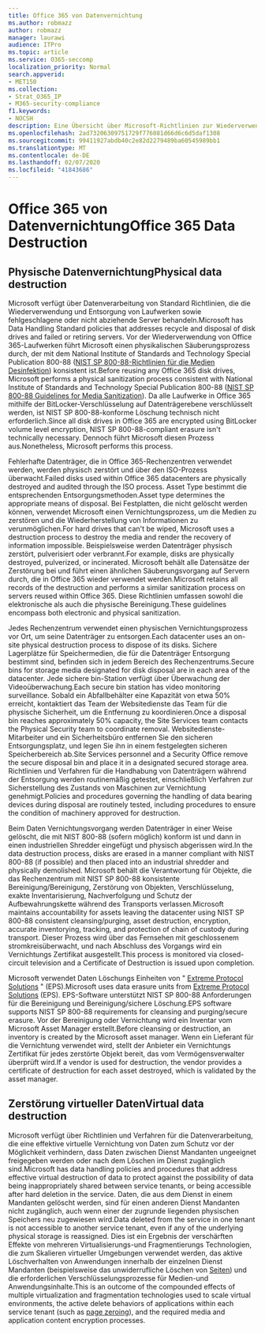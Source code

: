 ```yaml
---
title: Office 365 von Datenvernichtung
ms.author: robmazz
author: robmazz
manager: laurawi
audience: ITPro
ms.topic: article
ms.service: O365-seccomp
localization_priority: Normal
search.appverid:
- MET150
ms.collection:
- Strat_O365_IP
- M365-security-compliance
f1.keywords:
- NOCSH
description: Eine Übersicht über Microsoft-Richtlinien zur Wiederverwendung, Entsorgung oder Vernichtung von Office 365 Datenträgern und Servern im Rechenzentrum.
ms.openlocfilehash: 2ad73206309751729f776081d66d6c6d5daf1308
ms.sourcegitcommit: 99411927abdb40c2e82d2279489ba60545989bb1
ms.translationtype: MT
ms.contentlocale: de-DE
ms.lasthandoff: 02/07/2020
ms.locfileid: "41843686"
---
```

# <a name="office-365-data-destruction"></a><span data-ttu-id="dc16d-103">Office 365 von Datenvernichtung</span><span class="sxs-lookup"><span data-stu-id="dc16d-103">Office 365 Data Destruction</span></span>

## <a name="physical-data-destruction"></a><span data-ttu-id="dc16d-104">Physische Datenvernichtung</span><span class="sxs-lookup"><span data-stu-id="dc16d-104">Physical data destruction</span></span>

<span data-ttu-id="dc16d-105">Microsoft verfügt über Datenverarbeitung von Standard Richtlinien, die die Wiederverwendung und Entsorgung von Laufwerken sowie fehlgeschlagene oder nicht abziehende Server behandeln.</span><span class="sxs-lookup"><span data-stu-id="dc16d-105">Microsoft has Data Handling Standard policies that addresses recycle and disposal of disk drives and failed or retiring servers.</span></span> <span data-ttu-id="dc16d-106">Vor der Wiederverwendung von Office 365-Laufwerken führt Microsoft einen physikalischen Säuberungsprozess durch, der mit dem National Institute of Standards and Technology Special Publication 800-88 ([NIST SP 800-88-Richtlinien für die Medien Desinfektion](https://nvlpubs.nist.gov/nistpubs/SpecialPublications/NIST.SP.800-88r1.pdf)) konsistent ist.</span><span class="sxs-lookup"><span data-stu-id="dc16d-106">Before reusing any Office 365 disk drives, Microsoft performs a physical sanitization process consistent with National Institute of Standards and Technology Special Publication 800-88 ([NIST SP 800-88 Guidelines for Media Sanitization](https://nvlpubs.nist.gov/nistpubs/SpecialPublications/NIST.SP.800-88r1.pdf)).</span></span> <span data-ttu-id="dc16d-107">Da alle Laufwerke in Office 365 mithilfe der BitLocker-Verschlüsselung auf Datenträgerebene verschlüsselt werden, ist NIST SP 800-88-konforme Löschung technisch nicht erforderlich.</span><span class="sxs-lookup"><span data-stu-id="dc16d-107">Since all disk drives in Office 365 are encrypted using BitLocker volume level encryption, NIST SP 800-88-compliant erasure isn't technically necessary.</span></span> <span data-ttu-id="dc16d-108">Dennoch führt Microsoft diesen Prozess aus.</span><span class="sxs-lookup"><span data-stu-id="dc16d-108">Nonetheless, Microsoft performs this process.</span></span>

<span data-ttu-id="dc16d-109">Fehlerhafte Datenträger, die in Office 365-Rechenzentren verwendet werden, werden physisch zerstört und über den ISO-Prozess überwacht.</span><span class="sxs-lookup"><span data-stu-id="dc16d-109">Failed disks used within Office 365 datacenters are physically destroyed and audited through the ISO process.</span></span> <span data-ttu-id="dc16d-110">Asset Type bestimmt die entsprechenden Entsorgungsmethoden.</span><span class="sxs-lookup"><span data-stu-id="dc16d-110">Asset type determines the appropriate means of disposal.</span></span> <span data-ttu-id="dc16d-111">Bei Festplatten, die nicht gelöscht werden können, verwendet Microsoft einen Vernichtungsprozess, um die Medien zu zerstören und die Wiederherstellung von Informationen zu verunmöglichen.</span><span class="sxs-lookup"><span data-stu-id="dc16d-111">For hard drives that can't be wiped, Microsoft uses a destruction process to destroy the media and render the recovery of information impossible.</span></span> <span data-ttu-id="dc16d-112">Beispielsweise werden Datenträger physisch zerstört, pulverisiert oder verbrannt.</span><span class="sxs-lookup"><span data-stu-id="dc16d-112">For example, disks are physically destroyed, pulverized, or incinerated.</span></span> <span data-ttu-id="dc16d-113">Microsoft behält alle Datensätze der Zerstörung bei und führt einen ähnlichen Säuberungsvorgang auf Servern durch, die in Office 365 wieder verwendet werden.</span><span class="sxs-lookup"><span data-stu-id="dc16d-113">Microsoft retains all records of the destruction and performs a similar sanitization process on servers reused within Office 365.</span></span> <span data-ttu-id="dc16d-114">Diese Richtlinien umfassen sowohl die elektronische als auch die physische Bereinigung.</span><span class="sxs-lookup"><span data-stu-id="dc16d-114">These guidelines encompass both electronic and physical sanitization.</span></span>

<span data-ttu-id="dc16d-115">Jedes Rechenzentrum verwendet einen physischen Vernichtungsprozess vor Ort, um seine Datenträger zu entsorgen.</span><span class="sxs-lookup"><span data-stu-id="dc16d-115">Each datacenter uses an on-site physical destruction process to dispose of its disks.</span></span> <span data-ttu-id="dc16d-116">Sichere Lagerplätze für Speichermedien, die für die Datenträger Entsorgung bestimmt sind, befinden sich in jedem Bereich des Rechenzentrums.</span><span class="sxs-lookup"><span data-stu-id="dc16d-116">Secure bins for storage media designated for disk disposal are in each area of the datacenter.</span></span> <span data-ttu-id="dc16d-117">Jede sichere bin-Station verfügt über Überwachung der Videoüberwachung.</span><span class="sxs-lookup"><span data-stu-id="dc16d-117">Each secure bin station has video monitoring surveillance.</span></span> <span data-ttu-id="dc16d-118">Sobald ein Abfallbehälter eine Kapazität von etwa 50% erreicht, kontaktiert das Team der Websitedienste das Team für die physische Sicherheit, um die Entfernung zu koordinieren.</span><span class="sxs-lookup"><span data-stu-id="dc16d-118">Once a disposal bin reaches approximately 50% capacity, the Site Services team contacts the Physical Security team to coordinate removal.</span></span> <span data-ttu-id="dc16d-119">Websitedienste-Mitarbeiter und ein Sicherheitsbüro entfernen Sie den sicheren Entsorgungsplatz, und legen Sie ihn in einem festgelegten sicheren Speicherbereich ab.</span><span class="sxs-lookup"><span data-stu-id="dc16d-119">Site Services personnel and a Security Office remove the secure disposal bin and place it in a designated secured storage area.</span></span> <span data-ttu-id="dc16d-120">Richtlinien und Verfahren für die Handhabung von Datenträgern während der Entsorgung werden routinemäßig getestet, einschließlich Verfahren zur Sicherstellung des Zustands von Maschinen zur Vernichtung genehmigt.</span><span class="sxs-lookup"><span data-stu-id="dc16d-120">Policies and procedures governing the handling of data bearing devices during disposal are routinely tested, including procedures to ensure the condition of machinery approved for destruction.</span></span>

<span data-ttu-id="dc16d-121">Beim Daten Vernichtungsvorgang werden Datenträger in einer Weise gelöscht, die mit NIST 800-88 (sofern möglich) konform ist und dann in einen industriellen Shredder eingefügt und physisch abgerissen wird.</span><span class="sxs-lookup"><span data-stu-id="dc16d-121">In the data destruction process, disks are erased in a manner compliant with NIST 800-88 (if possible) and then placed into an industrial shredder and physically demolished.</span></span> <span data-ttu-id="dc16d-122">Microsoft behält die Verantwortung für Objekte, die das Rechenzentrum mit NIST SP 800-88 konsistente Bereinigung/Bereinigung, Zerstörung von Objekten, Verschlüsselung, exakte Inventarisierung, Nachverfolgung und Schutz der Aufbewahrungskette während des Transports verlassen.</span><span class="sxs-lookup"><span data-stu-id="dc16d-122">Microsoft maintains accountability for assets leaving the datacenter using NIST SP 800-88 consistent cleansing/purging, asset destruction, encryption, accurate inventorying, tracking, and protection of chain of custody during transport.</span></span> <span data-ttu-id="dc16d-123">Dieser Prozess wird über das Fernsehen mit geschlossenem stromkreisüberwacht, und nach Abschluss des Vorgangs wird ein Vernichtungs Zertifikat ausgestellt.</span><span class="sxs-lookup"><span data-stu-id="dc16d-123">This process is monitored via closed-circuit television and a Certificate of Destruction is issued upon completion.</span></span>

<span data-ttu-id="dc16d-124">Microsoft verwendet Daten Löschungs Einheiten von " [Extreme Protocol Solutions](https://www.enterprisedataerasure.com/) " (EPS).</span><span class="sxs-lookup"><span data-stu-id="dc16d-124">Microsoft uses data erasure units from [Extreme Protocol Solutions](https://www.enterprisedataerasure.com/) (EPS).</span></span> <span data-ttu-id="dc16d-125">EPS-Software unterstützt NIST SP 800-88 Anforderungen für die Bereinigung und Bereinigung/sichere Löschung.</span><span class="sxs-lookup"><span data-stu-id="dc16d-125">EPS software supports NIST SP 800-88 requirements for cleansing and purging/secure erasure.</span></span> <span data-ttu-id="dc16d-126">Vor der Bereinigung oder Vernichtung wird ein Inventar vom Microsoft Asset Manager erstellt.</span><span class="sxs-lookup"><span data-stu-id="dc16d-126">Before cleansing or destruction, an inventory is created by the Microsoft asset manager.</span></span> <span data-ttu-id="dc16d-127">Wenn ein Lieferant für die Vernichtung verwendet wird, stellt der Anbieter ein Vernichtungs Zertifikat für jedes zerstörte Objekt bereit, das vom Vermögensverwalter überprüft wird.</span><span class="sxs-lookup"><span data-stu-id="dc16d-127">If a vendor is used for destruction, the vendor provides a certificate of destruction for each asset destroyed, which is validated by the asset manager.</span></span>

## <a name="virtual-data-destruction"></a><span data-ttu-id="dc16d-128">Zerstörung virtueller Daten</span><span class="sxs-lookup"><span data-stu-id="dc16d-128">Virtual data destruction</span></span>

<span data-ttu-id="dc16d-129">Microsoft verfügt über Richtlinien und Verfahren für die Datenverarbeitung, die eine effektive virtuelle Vernichtung von Daten zum Schutz vor der Möglichkeit verhindern, dass Daten zwischen Dienst Mandanten ungeeignet freigegeben werden oder nach dem Löschen im Dienst zugänglich sind.</span><span class="sxs-lookup"><span data-stu-id="dc16d-129">Microsoft has data handling policies and procedures that address effective virtual destruction of data to protect against the possibility of data being inappropriately shared between service tenants, or being accessible after hard deletion in the service.</span></span> <span data-ttu-id="dc16d-130">Daten, die aus dem Dienst in einem Mandanten gelöscht werden, sind für einen anderen Dienst Mandanten nicht zugänglich, auch wenn einer der zugrunde liegenden physischen Speichers neu zugewiesen wird.</span><span class="sxs-lookup"><span data-stu-id="dc16d-130">Data deleted from the service in one tenant is not accessible to another service tenant, even if any of the underlying physical storage is reassigned.</span></span> <span data-ttu-id="dc16d-131">Dies ist ein Ergebnis der verschärften Effekte von mehreren Virtualisierungs-und Fragmentierungs Technologien, die zum Skalieren virtueller Umgebungen verwendet werden, das aktive Löschverhalten von Anwendungen innerhalb der einzelnen Dienst Mandanten (beispielsweise das unwiderrufliche Löschen von [Seiten](https://docs.microsoft.com/office365/securitycompliance/office-365-exchange-online-data-deletion#page-zeroing)) und die erforderlichen Verschlüsselungsprozesse für Medien-und Anwendungsinhalte.</span><span class="sxs-lookup"><span data-stu-id="dc16d-131">This is an outcome of the compounded effects of multiple virtualization and fragmentation technologies used to scale virtual environments, the active delete behaviors of applications within each service tenant (such as [page zeroing](https://docs.microsoft.com/office365/securitycompliance/office-365-exchange-online-data-deletion#page-zeroing)), and the required media and application content encryption processes.</span></span>